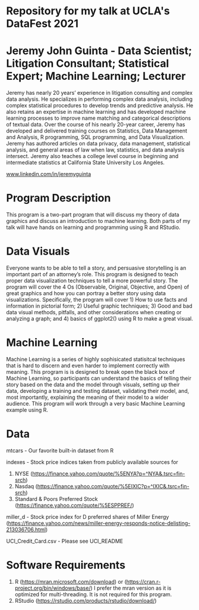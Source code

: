 # Repository for my talk at UCLA's DataFest 2021

# Jeremy John Guinta - Data Scientist; Litigation Consultant; Statistical Expert; Machine Learning; Lecturer
Jeremy has nearly 20 years’ experience in litigation consulting and complex data analysis.  He specializes in performing complex data analysis, including complex statistical procedures to develop trends and predictive analysis.  He also retains an expertise in machine learning and has developed machine learning processes to improve name matching and categorical descriptions of textual data. Over the course of his nearly 20-year career, Jeremy has developed and delivered training courses on Statistics, Data Management and Analysis, R programming, SQL programming, and Data Visualization.  Jeremy has authored articles on data privacy, data management, statistical analysis, and general areas of law when law, statistics, and data analysis intersect.   Jeremy also teaches a college level course in beginning and intermediate statistics at California State University Los Angeles. 

www.linkedin.com/in/jeremyguinta  

# Program Description 

This program is a two-part program that will discuss my theory of data graphics and discuss an introduction to machine learning.  Both parts of my talk will have hands on learning and programming using R and RStudio.  

# Data Visuals

Everyone wants to be able to tell a story, and persuasive storytelling is an important part of an attorney’s role.  This program is designed to teach  proper data visualization techniques to tell a more powerful story.  The program will cover the 4 Os (Observable, Original, Objective, and Open) of great graphics and how you can portray a better story using data visualizations.   Specifically, the program will cover 1) How to use facts and information in pictorial form; 2) Useful graphic techniques; 3) Good and bad data visual methods, pitfalls, and other considerations when creating or analyzing a graph; and 4) basics of ggplot2() using R to make a great visual. 

# Machine Learning

Machine Learning is a series of highly sophisicated statisitcal techniques that is hard to discern and even harder to implement correctly with meaning.  This program is is designed to break open the black box of Machine Learning, so participants can understand the basics of telling their story based on the data and the model through visuals, setting up their data, developing a training and testing dataset, validating their model, and, most importantly, explaining the meaning of their model to a wider audience. This program will work through a very basic Machine Learning example using R. 

# Data

mtcars - Our favorite built-in dataset from R

indexes - Stock price indices taken from publicly available sources for 
  1. NYSE (https://finance.yahoo.com/quote/%5ENYA?p=^NYA&.tsrc=fin-srch) 
  2. Nasdaq (https://finance.yahoo.com/quote/%5EIXIC?p=^IXIC&.tsrc=fin-srch) 
  3. Standard & Poors Preferred Stock (https://finance.yahoo.com/quote/%5ESPPREF/) 

miller_d - Stock price index for D preferred shares of Miller Energy (https://finance.yahoo.com/news/miller-energy-responds-notice-delisting-213036706.html) 

UCI_Credit_Card.csv - Please see UCI_README

# Software Requirements

1. R (https://mran.microsoft.com/download) or (https://cran.r-project.org/bin/windows/base/) I prefer the mran version as it is optimized for multi-threading. It is not required for this program. 
2. RStudio (https://rstudio.com/products/rstudio/download/) 
